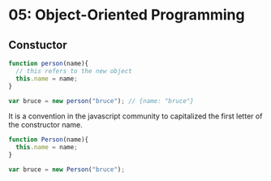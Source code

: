 # 05: Object-Oriented Programming

## Constuctor

```js
function person(name){
  // this refers to the new object
  this.name = name;
}

var bruce = new person("bruce"); // {name: "bruce"}
```

It is a convention in the javascript community to capitalized the first letter of the constructor name.

```js
function Person(name){
  this.name = name;
}

var bruce = new Person("bruce");
```
